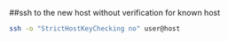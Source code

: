 ##ssh to the new host without verification for known host

```sh
ssh -o "StrictHostKeyChecking no" user@host
```
